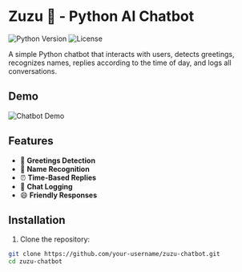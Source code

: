 # Zuzu 🤖 - Python AI Chatbot

![Python Version](https://img.shields.io/badge/python-3.13.7-blue)
![License](https://img.shields.io/badge/license-MIT-green)

A simple Python chatbot that interacts with users, detects greetings, recognizes names, replies according to the time of day, and logs all conversations.

## Demo

![Chatbot Demo](assets/chatbot_demo.gif)

## Features
- 🤝 **Greetings Detection**
- 📝 **Name Recognition**
- ⏰ **Time-Based Replies**
- 📄 **Chat Logging**
- 😄 **Friendly Responses**

## Installation

1. Clone the repository:
```bash
git clone https://github.com/your-username/zuzu-chatbot.git
cd zuzu-chatbot
